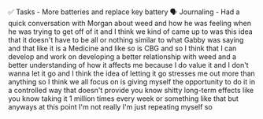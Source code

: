✅ Tasks - More batteries and replace key battery
🗣️ Journaling - Had a quick conversation with Morgan about weed and how he was feeling when he was trying to get off of it and I think we kind of came up to was this idea that it doesn't have to be all or nothing similar to what Gabby was saying and that like it is a Medicine and like so is CBG and so I think that I can develop and work on developing a better relationship with weed and a better understanding of how it affects me because I do value it and I don't wanna let it go and I think the idea of letting it go stresses me out more than anything so I think we all focus on is giving myself the opportunity to do it in a controlled way that doesn't provide you know shitty long-term effects like you know taking it 1 million times every week or something like that but anyways at this point I'm not really I'm just repeating myself so
